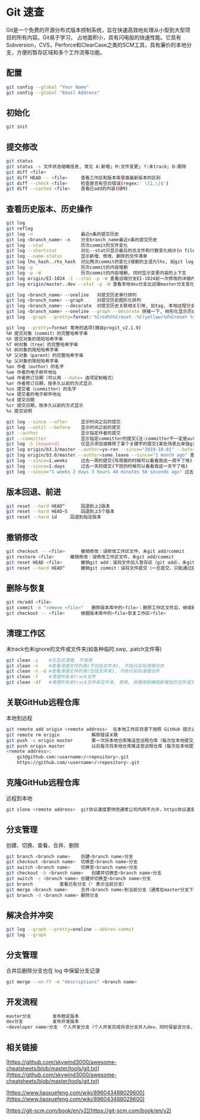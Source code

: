 # Git 速查

Git是一个免费的开源分布式版本控制系统，旨在快速高效地处理从小型到大型项目的所有内容。Git易于学习， 占地面积小，具有闪电般的快速性能。它具有Subversion，CVS，Perforce和ClearCase之类的SCM工具，具有廉价的本地分支，方便的暂存区域和多个工作流等功能。

## 配置

```bash
git config --global "Your Name"
git config --global "Email Address"
```

## 初始化
```bash
git init
```

## 提交修改
```bash
git status
git status -s 文件状态缩略信息, 常见 A:新增; M:文件变更; ?:未track; D:删除
git diff <file>
git diff HEAD -- <file>		查看工作区和版本库里面最新版本的区别
git diff --check <file>     检查是否有空白错误(regex:' \{1,\}$')
git diff --cached <file>    查看已add的内容(绿M)
```

## 查看历史版本、历史操作
```bash
git log
git reflog
git log -n                  最近n条的提交历史
git log <branch_name> -n    分支branch_name最近n条的提交历史
git log --stat              历次commit的文件变化
git log --shortstat         对比--stat只显示最后的总文件和行数变化统计(n file changed, n insertions(+), n deletion(-))
git log --name-status       显示新增、修改、删除的文件清单
git log lhs_hash..rhs_hash  对比两次commit的变化(增删的主语为lhs, 如git log HEAD~2..HEAD == git log HEAD -3)
git log -p                  历次commit的内容增删
git log -p -W               历次commit的内容增删, 同时显示变更内容的上下文
git log origin/EI-1024 -1 --stat -p -W 查看远端分支EI-1024前一次修改的详细内容
git log origin/master..dev --stat -p -W 查看本地dev分支比远端master分支变化(修改)的详细内容

git log <branch_name> --oneline   对提交历史单行排列
git log <branch_name> --graph     对提交历史图形化排列
git log <branch_name> --decorate  对提交历史关联相关引用, 如tag, 本地远程分支等
git log <branch_name> --oneline --graph --decorate 拼接一下, 树形化显示历史
git log --graph --pretty=format:'%Cred%h%Creset -%C(yellow)%d%Creset %s %Cgreen%ai(%cr) %C(bold blue)<%an>%Creset' --abbrev-commit 同上, 建议alais保存

git log --pretty=format 常用的选项(摘自progit_v2.1.9)
%H 提交对象（commit）的完整哈希字串
%h 提交对象的简短哈希字串
%T 树对象（tree）的完整哈希字串
%t 树对象的简短哈希字串
%P 父对象（parent）的完整哈希字串
%p 父对象的简短哈希字串
%an 作者（author）的名字
%ae 作者的电子邮件地址
%ad 作者修订日期（可以用 --date= 选项定制格式）
%ar 作者修订日期，按多久以前的方式显示
%cn 提交者（committer）的名字
%ce 提交者的电子邮件地址
%cd 提交日期
%cr 提交日期，按多久以前的方式显示
%s 提交说明

git log --since --after     显示时间之后的提交
git log --until --before    显示时间之前的提交
git --author                显示指定作者的提交
git --committer             显示指定committer的提交(注:committer不一定是author)
git log -S [keyword]        仅显示添加或移除了某个关键字的提交(某些场景比单独git log -p | grep [keyword] 好用很多)
git log origin/b3.3/master --author=yx-ren --since="2019-10-01" --before="2019-11-01" 查看某作者在某发布版本最近一个月的提交, 常见于线上背锅
git log origin/b3.0/master --author=some_leave --since="1 month ago" 查看某刚离职同事过去一个月的提交, 常见于背锅
git log --since=1.weeks     过去一周的提交(写周报的时候可以看看我这一周干了啥)
git log --since=1.days      过去一天的提交(下班的时候可以看看我这一天干了啥)
git log --since="1 weeks 2 days 3 hours 40 minutes 50 seconds ago" 过去1周2天3小时40分50秒之内的提交
```

## 版本回退、前进
```bash
git reset --hard HEAD^		回退到上1版本
git reset --hard HEAD~5		回退到上5个版本
git reset --hard id		回退到指定版本
```

## 撤销修改
```bash
git checkout -- <file>		撤销修改：误修改工作区文件，未git add/commit
git restore <file>		撤销修改：误修改工作区文件，未git add/commit
git reset HEAD <file>		撤销git add：误将文件加入暂存区（git add），未git commit
git reset --hard HEAD^		撤销git commit：误将文件提交（一旦提交，只能通过版本回退进行撤销）
```

## 删除与恢复
```bash
git rm/add <file>
git commit -m "remove <file>"	删除版本库中的<file>：删除工作区文件后，继续删除版本库中相应的文件
git checkout -- <file>		根据版本库中的<file>恢复工作区<file>
```

## 清理工作区
未track也未ignore的文件或文件夹(如各种临时.swp, .patch文件等)

```bash
git clean -i    #交互式清理, 不常用
git clean -n    #查看清理文件列表(不包括文件夹), 不执行实际清理动作
git clean -n -d #查看清理文件列表(包括文件夹), 不执行实际清理动作
git clean -f    #清理所有未track文件
git clean -df   #清理所有未track文件和文件夹, 常用, 但使用前确保新增加的文件或文件夹已add, 否则新创建的文件或者文件夹也会被强制删除
```

## 关联GitHub远程仓库

本地到远程

```bash
git remote add origin <remote address>	在本地工作区目录下按照 GitHub 提示进行关联
git remote rm origin			解除错误关联
git push -u origin master		第一次将本地仓库推送至远程仓库（每次在本地提交后进行操作）
git push origin master			以后每次将本地仓库推送至远程仓库（每次在本地提交后进行操作）
<remote address>:
	git@github.com:<username>/<repository>.git
	https://github.com/<username>/<repository>.git
```

## 克隆GitHub远程仓库
远程到本地
```bash
git clone <remote address>	git协议速度更快但通常公司内网不允许，https协议速度慢
```

## 分支管理
创建、切换、查看、合并、删除
```bash
git branch <branch name>	创建<branch name>分支
git checkout <branch name>	切换至<branch name>分支
git switch <branch name>	切换至<branch name>分支
git checkout -b <branch name>	创建并切换至<branch name>分支
git switch -c <branch name>	创建并切换至<branch name>分支
git branch			查看已有分支（* 表示当前分支）
git merge <branch name>		合并<branch name>到当前分支（通常在master分支下操作）
git branch -d <branch name>	删除分支
```

## 解决合并冲突
```bash
git log --graph --pretty=oneline --abbrev-commit
git log --graph
```

## 分支管理
合并后删除分支也在 log 中保留分支记录
```bash
git merge --no-ff -m "descriptions" <branch name>
```

## 开发流程
```bash
master分支		发布稳定版本
dev分支			发布开发版本
<developer name>分支	个人开发分支（个人开发完成将该分支并入dev，同时保留该分支，继续开发）
```

## 相关链接
[https://github.com/skywind3000/awesome-cheatsheets/blob/master/tools/git.txt](https://github.com/skywind3000/awesome-cheatsheets/blob/master/tools/git.txt)

[https://www.liaoxuefeng.com/wiki/896043488029600](https://www.liaoxuefeng.com/wiki/896043488029600)

[https://git-scm.com/book/en/v2](https://git-scm.com/book/en/v2)